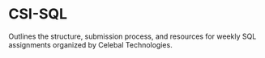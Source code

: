 # CSI-SQL
Outlines the structure, submission process, and resources for weekly SQL assignments organized by Celebal Technologies.
